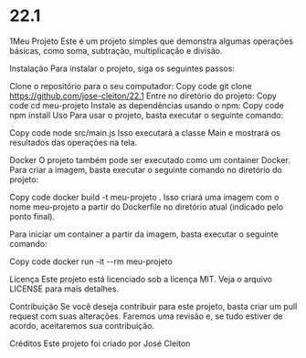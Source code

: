 # 22.1
1Meu Projeto
Este é um projeto simples que demonstra algumas operações básicas, como soma, subtração, multiplicação e divisão.

Instalação
Para instalar o projeto, siga os seguintes passos:

Clone o repositório para o seu computador:
Copy code
git clone https://github.com/jose-cleiton/22.1
Entre no diretório do projeto:
Copy code
cd meu-projeto
Instale as dependências usando o npm:
Copy code
npm install
Uso
Para usar o projeto, basta executar o seguinte comando:

Copy code
node src/main.js
Isso executará a classe Main e mostrará os resultados das operações na tela.

Docker
O projeto também pode ser executado como um container Docker. Para criar a imagem, basta executar o seguinte comando no diretório do projeto:

Copy code
docker build -t meu-projeto .
Isso criará uma imagem com o nome meu-projeto a partir do Dockerfile no diretório atual (indicado pelo ponto final).

Para iniciar um container a partir da imagem, basta executar o seguinte comando:

Copy code
docker run -it --rm meu-projeto

Licença
Este projeto está licenciado sob a licença MIT. Veja o arquivo LICENSE para mais detalhes.

Contribuição
Se você deseja contribuir para este projeto, basta criar um pull request com suas alterações. Faremos uma revisão e, se tudo estiver de acordo, aceitaremos sua contribuição.

Créditos
Este projeto foi criado por José Cleiton


